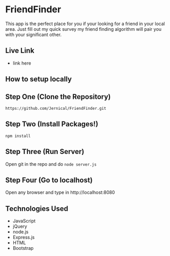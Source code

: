 # FriendFinder

This app is the perfect place for you if your looking for a friend in your local area. Just fill out my quick survey my friend finding algorithm will pair you with your significant other.

## Live Link ##

* link here

## How to setup locally ##

## Step One (Clone the Repository) ##

```
https://github.com/Jernical/FriendFinder.git
```
## Step Two (Install Packages!) ##

```
npm install
```

## Step Three (Run Server) ##
Open git in the repo and do ``node server.js``

## Step Four (Go to localhost) ##
Open any browser and type in http://localhost:8080

## Technologies Used ##

* JavaScript
* jQuery
* node.js
* Express.js
* HTML
* Bootstrap